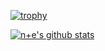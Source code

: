 [![trophy](https://github-profile-trophy.vercel.app/?username=Trinkle23897&column=7)](https://github.com/Trinkle23897)

[![n+e's github stats](https://github-readme-stats.vercel.app/api?username=Trinkle23897&show_icons=true)](https://github.com/Trinkle23897/)
